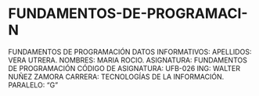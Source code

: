 # FUNDAMENTOS-DE-PROGRAMACI-N
FUNDAMENTOS DE PROGRAMACIÓN
DATOS INFORMATIVOS:
APELLIDOS: VERA UTRERA.
NOMBRES: MARIA ROCIO.
ASIGNATURA: FUNDAMENTOS DE PROGRAMACIÓN
CÓDIGO DE ASIGNATURA: UFB-026
ING: WALTER NUÑEZ ZAMORA
CARRERA: TECNOLOGÍAS DE LA INFORMACIÓN.
PARALELO: “G”

